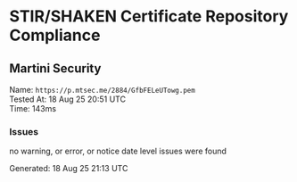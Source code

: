 # STIR/SHAKEN Certificate Repository Compliance

## Martini Security

Name: `https://p.mtsec.me/2884/GfbFELeUTowg.pem`\
Tested At: 18 Aug 25 20:51 UTC\
Time: 143ms

### Issues

no warning, or error, or notice date level issues were found

Generated: 18 Aug 25 21:13 UTC